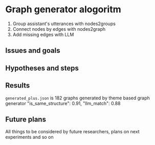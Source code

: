 # Graph generator alogoritm
1. Group assistant's utterances with nodes2groups
2. Connect nodes by edges with nodes2graph
3. Add missing edges with LLM

## Issues and goals


## Hypotheses and steps


## Results

`generated_plus.json` is 182 graphs generated by theme based graph generator
"is_same_structure": 0.91,
"llm_match": 0.88

## Future plans

All things to be considered by future researchers, plans on next experiments and so on